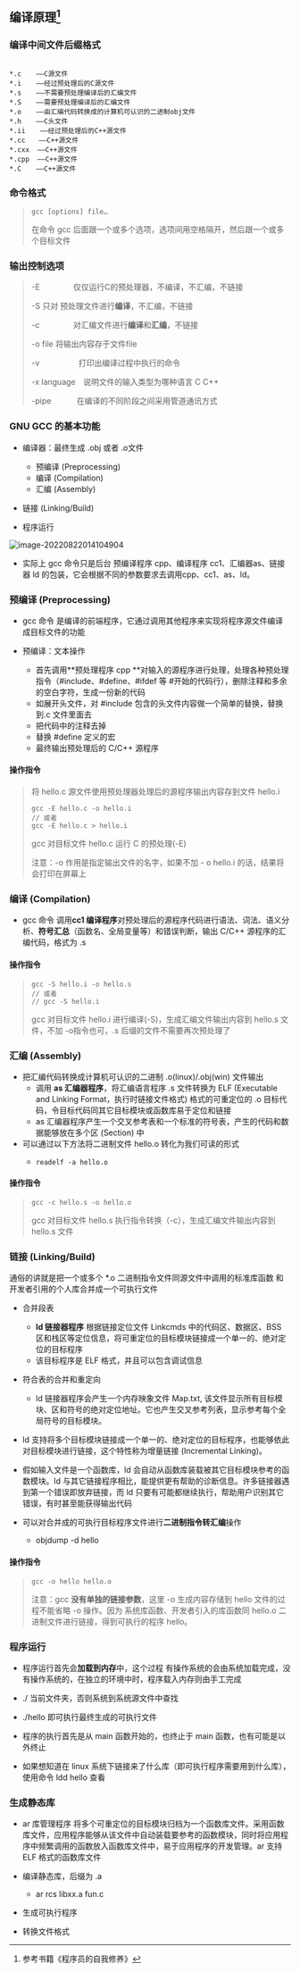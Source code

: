 ## 编译原理[^1]


### 编译中间文件后缀格式
```shell

*.c  　——C源文件
*.i  　——经过预处理后的C源文件
*.s  　——不需要预处理编译后的汇编文件
*.S  　——需要预处理编译后的汇编文件
*.o　  ——由汇编代码转换成的计算机可认识的二进制obj文件
*.h  　——C头文件
*.ii  　——经过预处理后的C++源文件
*.cc　　——C++源文件
*.cxx  ——C++源文件
*.cpp  ——C++源文件
*.C  　——C++源文件

```

### 命令格式

> ```shell
> gcc [options] file…
> ```
>
> 在命令 gcc 后面跟一个或多个选项，选项间用空格隔开，然后跟一个或多个目标文件

### 输出控制选项

> -E    　　　　仅仅运行C的预处理器，不编译，不汇编，不链接
>
> -S                   只对 预处理文件进行**编译**，不汇编，不链接
>
> -c　　　　    对汇编文件进行**编译**和**汇编**，不链接
>
> -o file             将输出内容存于文件file
>
> -v　　　　　打印出编译过程中执行的命令
>
> -x language　说明文件的输入类型为哪种语言 C C++
>
> -pipe   　　　在编译的不同阶段之间采用管道通讯方式



### GNU GCC 的基本功能

- 编译器：最终生成 .obj 或者 .o文件
  - 预编译 (Preprocessing)
  - 编译 (Compilation)
  - 汇编 (Assembly) 

- 链接 (Linking/Build)

- 程序运行

![image-20220822014104904](image-20220822014104904.png)



- 实际上 gcc 命令只是后台 预编译程序 cpp、编译程序 cc1、汇编器as、链接器 ld 的包装，它会根据不同的参数要求去调用cpp、cc1、as、ld。



### 预编译 (Preprocessing)
- gcc 命令 是编译的前端程序，它通过调用其他程序来实现将程序源文件编译成目标文件的功能

- 预编译：文本操作
  - 首先调用**预处理程序 cpp **对输入的源程序进行处理，处理各种预处理指令（#include、#define、#ifdef 等 #开始的代码行），删除注释和多余的空白字符，生成一份新的代码
  - 如展开头文件，对 #include 包含的头文件内容做一个简单的替换，替换到.c 文件里面去
  - 把代码中的注释去掉
  - 替换 #define 定义的宏
  - 最终输出预处理后的 C/C++ 源程序


#### 操作指令

> 将 hello.c 源文件使用预处理器处理后的源程序输出内容存到文件 hello.i
>
> ```shell
> gcc -E hello.c -o hello.i
> // 或者
> gcc -E hello.c > hello.i
> ```
>
> gcc 对目标文件 hello.c 运行 C 的预处理(-E)
>
> 注意：-o 作用是指定输出文件的名字，如果不加 - o hello.i 的话，结果将会打印在屏幕上


### 编译 (Compilation)

- gcc 命令 调用**cc1 编译程序**对预处理后的源程序代码进行语法、词法、语义分析、**符号汇总**（函数名、全局变量等）和错误判断，输出 C/C++ 源程序的汇编代码，格式为 .s

#### 操作指令
> ```shell
> gcc -S hello.i -o hello.s
> // 或者
> // gcc -S hello.i
> ```
>
> gcc 对目标文件 hello.i 进行编译(-S)，生成汇编文件输出内容到 hello.s 文件，不加 -o指令也可，.s 后缀的文件不需要再次预处理了

### 汇编 (Assembly) 

- 把汇编代码转换成计算机可认识的二进制 .o(linux)/.obj(win) 文件输出
  - 调用 **as 汇编器程序**，将汇编语言程序 .s 文件转换为 ELF (Executable and Linking Format，执行时链接文件格式) 格式的可重定位的 .o 目标代码，令目标代码同其它目标模块或函数库易于定位和链接
  - as 汇编器程序产生一个交叉参考表和一个标准的符号表，产生的代码和数据能够放在多个区 (Section) 中
- 可以通过以下方法将二进制文件 hello.o 转化为我们可读的形式
  - ```shell
    readelf -a hello.o
    ```

#### 操作指令
> ```shell
> gcc -c hello.s -o hello.o
> ```
>
> gcc 对目标文件 hello.s 执行指令转换（-c），生成汇编文件输出内容到 hello.s 文件




### 链接 (Linking/Build)

通俗的讲就是把一个或多个 *.o 二进制指令文件同源文件中调用的标准库函数 和 开发者引用的个人库合并成一个可执行文件
- 合并段表
  - **ld 链接器程序** 根据链接定位文件 Linkcmds 中的代码区、数据区、BSS 区和栈区等定位信息，将可重定位的目标模块链接成一个单一的、绝对定位的目标程序
  - 该目标程序是 ELF 格式，并且可以包含调试信息

- 符合表的合并和重定向
  - ld 链接器程序会产生一个内存映象文件 Map.txt, 该文件显示所有目标模块、区和符号的绝对定位地址。它也产生交叉参考列表，显示参考每个全局符号的目标模块。

- ld 支持将多个目标模块链接成一个单一的、绝对定位的目标程序，也能够依此对目标模块进行链接，这个特性称为增量链接 (Incremental Linking)。

- 假如输入文件是一个函数库，ld 会自动从函数库装载被其它目标模块参考的函数模块。ld 与其它链接程序相比，能提供更有帮助的诊断信息。许多链接器遇到第一个错误即放弃链接，而 ld 只要有可能都继续执行，帮助用户识别其它错误，有时甚至能获得输出代码

- 可以对合并成的可执行目标程序文件进行**二进制指令转汇编**操作
  - objdump -d hello

#### 操作指令

> ```shell
> gcc -o hello hello.o
> ```
>
> 注意：gcc  **没有单独的链接参数**，这里 -o 生成内容存储到 hello 文件的过程不能省略 -o 操作。因为 系统库函数、开发者引入的库函数同 hello.o 二进制文件进行链接，得到可执行的程序 hello。



### 程序运行

- 程序运行首先会**加载到内存**中，这个过程 有操作系统的会由系统加载完成，没有操作系统的，在独立的环境中时，程序载入内存则由手工完成

- ./ 当前文件夹，否则系统到系统源文件中查找
- ./hello 即可执行最终生成的可执行文件

- 程序的执行首先是从 main 函数开始的，也终止于 main 函数，也有可能是以外终止

- 如果想知道在 linux 系统下链接来了什么库（即可执行程序需要用到什么库），使用命令 ldd hello 查看



### 生成静态库

- ar 库管理程序 将多个可重定位的目标模块归档为一个函数库文件。采用函数库文件，应用程序能够从该文件中自动装载要参考的函数模块，同时将应用程序中频繁调用的函数放入函数库文件中，易于应用程序的开发管理。ar 支持 ELF 格式的函数库文件
- 编译静态库，后缀为 .a
  - ar rcs libxx.a  fun.c


- 生成可执行程序
- 转换文件格式



[^1]: 参考书籍《程序员的自我修养》

